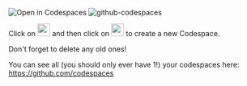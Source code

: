 ![Open in Codespaces](https://classroom.github.com/assets/open-in-codespaces-abfff4d4e15f9e1bd8274d9a39a0befe03a0632bb0f153d0ec72ff541cedbe34.svg)
<img src="https://raw.githubusercontent.com/MTHS-ICS2O-1-2021/server-setup-ICS2O-1-2021/main/github-codespaces.png" alt="github-codespaces" class="center">

Click on <img src="https://raw.githubusercontent.com/MTHS-ICS2O-1-2021/server-setup-ICS2O-1-2021/main/code.png" alt="code" height="25"> and then click on <img src="https://raw.githubusercontent.com/MTHS-ICS2O-1-2021/server-setup-ICS2O-1-2021/main/codespace.png" alt="codespace" height="25"> to create a new Codespace.

Don't forget to delete any old ones!

You can see all (you should only ever have 1!) your codespaces here: https://github.com/codespaces

